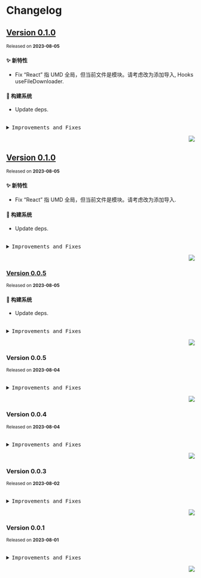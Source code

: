 # Changelog

## [Version&nbsp;0.1.0](https://github.com/h7ml/hooks/compare/v0.0.4...v0.1.0)
<sup>Released on **2023-08-05**</sup>


#### ✨ 新特性

- Fix “React” 指 UMD 全局，但当前文件是模块。请考虑改为添加导入, Hooks useFileDownloader.


#### 👷 构建系统

- Update deps.


<br/>


<details>
<summary><kbd>Improvements and Fixes</kbd></summary>



#### What's improved

* Fix “React” 指 UMD 全局，但当前文件是模块。请考虑改为添加导入 ([db9b2c5](https://github.com/h7ml/hooks/commit/db9b2c5))
* Hooks useFileDownloader ([f012639](https://github.com/h7ml/hooks/commit/f012639))



#### Build system

* Update deps ([1e776d9](https://github.com/h7ml/hooks/commit/1e776d9))

</details>


<div align="right">

[![](https://img.shields.io/badge/-BACK_TO_TOP-151515?style=flat-square)](#readme-top)

</div>

## [Version&nbsp;0.1.0](https://github.com/h7ml/hooks/compare/v0.0.4...v0.1.0)
<sup>Released on **2023-08-05**</sup>


#### ✨ 新特性

- Fix “React” 指 UMD 全局，但当前文件是模块。请考虑改为添加导入.


#### 👷 构建系统

- Update deps.


<br/>


<details>
<summary><kbd>Improvements and Fixes</kbd></summary>



#### What's improved

* Fix “React” 指 UMD 全局，但当前文件是模块。请考虑改为添加导入 ([db9b2c5](https://github.com/h7ml/hooks/commit/db9b2c5))



#### Build system

* Update deps ([1e776d9](https://github.com/h7ml/hooks/commit/1e776d9))

</details>


<div align="right">

[![](https://img.shields.io/badge/-BACK_TO_TOP-151515?style=flat-square)](#readme-top)

</div>

### [Version&nbsp;0.0.5](https://github.com/h7ml/hooks/compare/v0.0.4...v0.0.5)
<sup>Released on **2023-08-05**</sup>


#### 👷 构建系统

- Update deps.


<br/>


<details>
<summary><kbd>Improvements and Fixes</kbd></summary>



#### Build system

* Update deps ([1e776d9](https://github.com/h7ml/hooks/commit/1e776d9))

</details>


<div align="right">

[![](https://img.shields.io/badge/-BACK_TO_TOP-151515?style=flat-square)](#readme-top)

</div>

### Version&nbsp;0.0.5
<sup>Released on **2023-08-04**</sup>


<br/>


<details>
<summary><kbd>Improvements and Fixes</kbd></summary>

</details>


<div align="right">

[![](https://img.shields.io/badge/-BACK_TO_TOP-151515?style=flat-square)](#readme-top)

</div>

### Version&nbsp;0.0.4
<sup>Released on **2023-08-04**</sup>


<br/>


<details>
<summary><kbd>Improvements and Fixes</kbd></summary>

</details>


<div align="right">

[![](https://img.shields.io/badge/-BACK_TO_TOP-151515?style=flat-square)](#readme-top)

</div>

### Version&nbsp;0.0.3
<sup>Released on **2023-08-02**</sup>


<br/>


<details>
<summary><kbd>Improvements and Fixes</kbd></summary>

</details>


<div align="right">

[![](https://img.shields.io/badge/-BACK_TO_TOP-151515?style=flat-square)](#readme-top)

</div>

### Version&nbsp;0.0.1
<sup>Released on **2023-08-01**</sup>


<br/>


<details>
<summary><kbd>Improvements and Fixes</kbd></summary>

</details>


<div align="right">

[![](https://img.shields.io/badge/-BACK_TO_TOP-151515?style=flat-square)](#readme-top)

</div>
